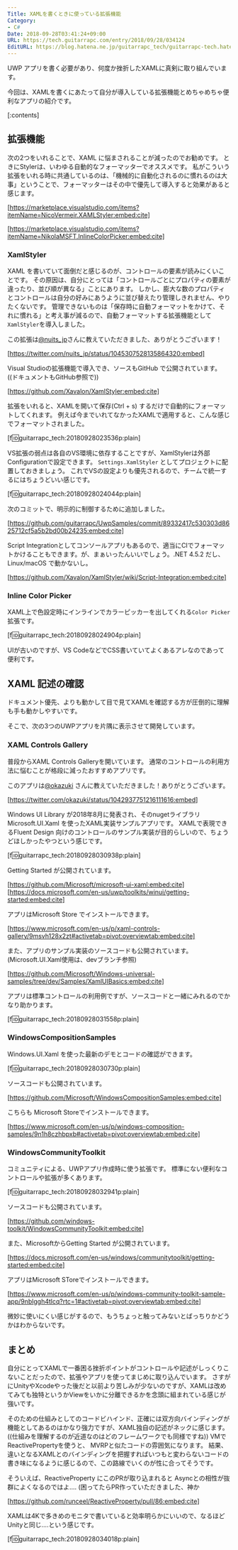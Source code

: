 ```yaml
---
Title: XAMLを書くときに使っている拡張機能
Category:
- C#
Date: 2018-09-28T03:41:24+09:00
URL: https://tech.guitarrapc.com/entry/2018/09/28/034124
EditURL: https://blog.hatena.ne.jp/guitarrapc_tech/guitarrapc-tech.hatenablog.com/atom/entry/10257846132640737829
---
```


UWP アプリを書く必要があり、何度か挫折したXAMLに真剣に取り組んでいます。

今回は、XAMLを書くにあたって自分が導入している拡張機能とめちゃめちゃ便利なアプリの紹介です。

[:contents]

## 拡張機能

次の2つをいれることで、XAML に悩まされることが減ったのでお勧めです。
ときにStylerは、いわゆる自動的なフォーマッターでオススメです。
私がこういう拡張をいれる時に共通しているのは、「機械的に自動化されるのに慣れるのは大事」ということで、フォーマッターはその中で優先して導入すると効果があると感じます。

[https://marketplace.visualstudio.com/items?itemName=NicoVermeir.XAMLStyler:embed:cite]

[https://marketplace.visualstudio.com/items?itemName=NikolaMSFT.InlineColorPicker:embed:cite]

### XamlStyler

XAML を書いていて面倒だと感じるのが、コントロールの要素が読みにくいことです。
その原因は、自分にとっては「コントロールごとにプロパティの要素が違ったり、並び順が異なる」ことにあります。
しかし、膨大な数のプロパティとコントロールは自分の好みにあうように並び替えたり管理しきれません、やりたくないです。
管理できないものは「保存時に自動フォーマットをかけて、それに慣れる」と考え事が減るので、自動フォーマットする拡張機能として`XamlStyler`を導入しました。

この拡張は[@nuits_jp](https://twitter.com/nuits_jp)さんに教えていただきました、ありがとうございます！

[https://twitter.com/nuits_jp/status/1045307528135864320:embed]

Visual Studioの拡張機能で導入でき、ソースもGitHub で公開されています。((ドキュメントもGitHub参照で))

[https://github.com/Xavalon/XamlStyler:embed:cite]

拡張をいれると、XAMLを開いて保存(Ctrl + s) するだけで自動的にフォーマットしてくれます。
例えば今までいれてなかったXAMLで適用すると、こんな感じでフォーマットされました。

[f:id:guitarrapc_tech:20180928023536p:plain]

VS拡張の弱点は各自のVS環境に依存することですが、XamlStylerは外部Configurationで設定できます。
`Settings.XamlStyler` としてプロジェクトに配置しておきましょう。
これでVSの設定よりも優先されるので、チームで統一するにはちょうどいい感じです。

[f:id:guitarrapc_tech:20180928024044p:plain]

次のコミットで、明示的に制御するために追加しました。

[https://github.com/guitarrapc/UwpSamples/commit/89332417c530303d8625712cf5a5b2bd00b24235:embed:cite]

Script Integrationとしてコンソールアプリもあるので、適当にCIでフォーマットかけることもできます。が、まぁいったんいいでしょう。.NET 4.5.2 だし、Linux/macOS で動かないし。

[https://github.com/Xavalon/XamlStyler/wiki/Script-Integration:embed:cite]

### Inline Color Picker

XAML上で色設定時にインラインでカラーピッカーを出してくれる`Color Picker`拡張です。

[f:id:guitarrapc_tech:20180928024904p:plain]

UIが古いのですが、VS CodeなどでCSS書いていてよくあるアレなのであって便利です。

## XAML 記述の確認

ドキュメント優先、よりも動かして目で見てXAMLを確認する方が圧倒的に理解も手も動かしやすいです。

そこで、次の3つのUWPアプリを片隅に表示させて開発しています。

### XAML Controls Gallery

普段からXAML Controls Galleryを開いています。
通常のコントロールの利用方法に悩むことが格段に減ったおすすめアプリです。

このアプリは[@okazuki](https://twitter.com/okazuki) さんに教えていただきました！ありがとうございます。

[https://twitter.com/okazuki/status/1042937751216111616:embed]

Windows UI Library が2018年8月に発表され、そのnugetライブラリMicrosoft.UI.Xaml を使ったXAML実装サンプルアプリです。
XAMLで表現できるFluent Design 向けのコントロールのサンプル実装が目的らしいので、ちょうどほしかったやつという感じです。

[f:id:guitarrapc_tech:20180928030938p:plain]

Getting Started が公開されています。

[https://github.com/Microsoft/microsoft-ui-xaml:embed:cite]
[https://docs.microsoft.com/en-us/uwp/toolkits/winui/getting-started:embed:cite]

アプリはMicrosoft Store でインストールできます。

[https://www.microsoft.com/en-us/p/xaml-controls-gallery/9msvh128x2zt#activetab=pivot:overviewtab:embed:cite]

また、アプリのサンプル実装のソースコードも公開されています。(Microsoft.UI.Xaml使用は、devブランチ参照)

[https://github.com/Microsoft/Windows-universal-samples/tree/dev/Samples/XamlUIBasics:embed:cite]

アプリは標準コントロールの利用例ですが、ソースコードと一緒にみれるのでかなり助かります。

[f:id:guitarrapc_tech:20180928031558p:plain]


### WindowsCompositionSamples

Windows.UI.Xaml を使った最新のデモとコードの確認ができます。

[f:id:guitarrapc_tech:20180928030730p:plain]

ソースコードも公開されています。

[https://github.com/Microsoft/WindowsCompositionSamples:embed:cite]

こちらも Microsoft Storeでインストールできます。

[https://www.microsoft.com/en-us/p/windows-composition-samples/9n1h8czhbpxb#activetab=pivot:overviewtab:embed:cite]


### WindowsCommunityToolkit

コミュニティによる、UWPアプリ作成時に使う拡張です。
標準にない便利なコントロールや拡張が多くあります。

[f:id:guitarrapc_tech:20180928032941p:plain]

ソースコードも公開されています。

[https://github.com/windows-toolkit/WindowsCommunityToolkit:embed:cite]

また、MicrosoftからGetting Started が公開されています。

[https://docs.microsoft.com/en-us/windows/communitytoolkit/getting-started:embed:cite]

アプリはMicrosoft SToreでインストールできます。

[https://www.microsoft.com/en-us/p/windows-community-toolkit-sample-app/9nblggh4tlcq?rtc=1#activetab=pivot:overviewtab:embed:cite]

微妙に使いにくい感じがするので、もうちょっと触ってみないとばっちりかどうかはわからないです。

## まとめ

自分にとってXAMLで一番困る挫折ポイントがコントロールや記述がしっくりこないことだったので、拡張やアプリを使ってまじめに取り込んでいます。
さすがにUnityやXcodeやった後だと以前より苦しみが少ないのですが、XAMLは改めてみても独特というかViewをいかに分離できるかを念頭に組まれている感じが強いです。

そのための仕組みとしてのコードビハインド、正確には双方向バインディングが機能としてあるのはかなり強力ですが、XAML独自の記述がネックに感じます。((仕組みを理解するのが近道なのはどのフレームワークでも同様ですね))
VMでReactivePropertyを使うと、 MVRPと似たコードの雰囲気になります。
結果、違いとなるXAMLとのバインディングを把握すればいつもと変わらないコードの書き味になるように感じるので、この路線でいくのが性に合ってそうです。

そういえば、ReactiveProperty にこのPRが取り込まれると Asyncとの相性が抜群によくなるのではよ.... (困ってたらPR作っていただきました、神か

[https://github.com/runceel/ReactiveProperty/pull/86:embed:cite]

XAMLは4Kで多きめのモニタで書いていると効率明らかにいいので、なるほどUnityと同じ....という感じです。

[f:id:guitarrapc_tech:20180928034018p:plain]
